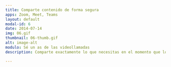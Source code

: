 ```yaml
---
title: Comparte contenido de forma segura
apps: Zoom, Meet, Teams
layout: default
modal-id: 6
date: 2014-07-14
img: 06.gif
thumbnail: 06-thumb.gif
alt: image-alt
modulo: Sé un as de las videollamadas
description: Comparte exactamente lo que necesitas en el momento que lo deseas. Controla qué y cómo compartes contenido en tus sesiones y ten siempre la seguridad de tu privacidad.

---
```

